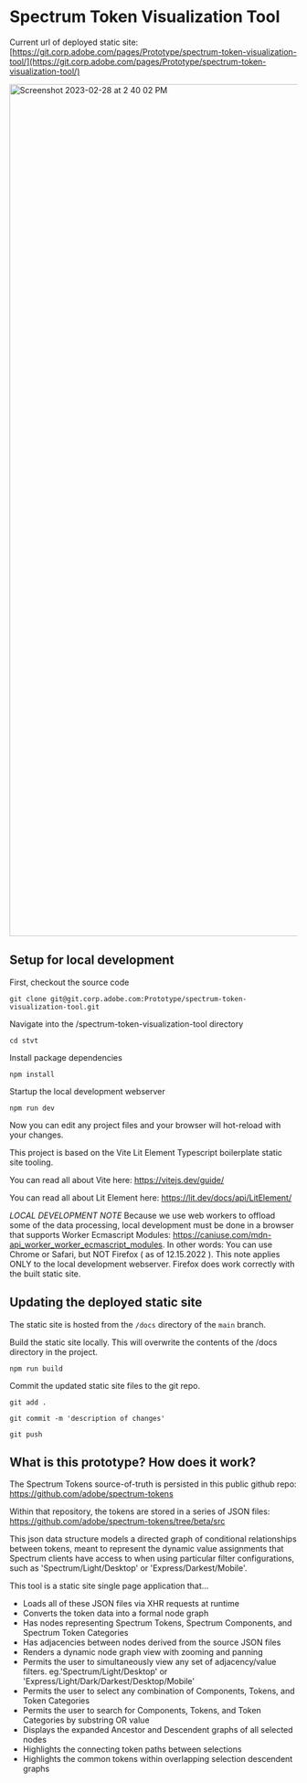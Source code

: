 # Spectrum Token Visualization Tool

Current url of deployed static site:  [https://git.corp.adobe.com/pages/Prototype/spectrum-token-visualization-tool/](https://git.corp.adobe.com/pages/Prototype/spectrum-token-visualization-tool/)

<img width="1491" alt="Screenshot 2023-02-28 at 2 40 02 PM" src="https://git.corp.adobe.com/storage/user/491/files/6f2aa0cf-7f81-4b4e-af98-52cfbadb54d1">


## Setup for local development


First, checkout the source code
```
git clone git@git.corp.adobe.com:Prototype/spectrum-token-visualization-tool.git
```

Navigate into the /spectrum-token-visualization-tool directory
```
cd stvt
```

Install package dependencies
```
npm install
```

Startup the local development webserver
```
npm run dev
```

Now you can edit any project files and your browser will hot-reload with your changes.

This project is based on the Vite Lit Element Typescript boilerplate static site tooling.

You can read all about Vite here: https://vitejs.dev/guide/

You can read all about Lit Element here: https://lit.dev/docs/api/LitElement/

*LOCAL DEVELOPMENT NOTE*
Because we use web workers to offload some of the data processing, local development must be done in a browser that supports Worker Ecmascript Modules: https://caniuse.com/mdn-api_worker_worker_ecmascript_modules. In other words: You can use Chrome or Safari, but NOT Firefox ( as of 12.15.2022 ). This note applies ONLY to the local development webserver. Firefox does work correctly with the built static site.


## Updating the deployed static site

The static site is hosted from the `/docs` directory of the `main` branch.

Build the static site locally. This will overwrite the contents of the /docs directory in the project.
```
npm run build
```

Commit the updated static site files to the git repo.
```
git add .

git commit -m 'description of changes'

git push
```

## What is this prototype? How does it work?

The Spectrum Tokens source-of-truth is persisted in this public github repo: https://github.com/adobe/spectrum-tokens

Within that repository, the tokens are stored in a series of JSON files: https://github.com/adobe/spectrum-tokens/tree/beta/src

This json data structure models a directed graph of conditional relationships between tokens, meant to represent the dynamic value assignments that Spectrum clients have access to when using particular filter configurations, such as 'Spectrum/Light/Desktop' or 'Express/Darkest/Mobile'.

This tool is a static site single page application that...
* Loads all of these JSON files via XHR requests at runtime
* Converts the token data into a formal node graph
* Has nodes representing Spectrum Tokens, Spectrum Components, and Spectrum Token Categories
* Has adjacencies between nodes derived from the source JSON files
* Renders a dynamic node graph view with zooming and panning
* Permits the user to simultaneously view any set of adjacency/value filters.  eg.'Spectrum/Light/Desktop' or 'Express/Light/Dark/Darkest/Desktop/Mobile'
* Permits the user to select any combination of Components, Tokens, and Token Categories
* Permits the user to search for Components, Tokens, and Token Categories by substring OR value
* Displays the expanded Ancestor and Descendent graphs of all selected nodes
* Highlights the connecting token paths between selections
* Highlights the common tokens within overlapping selection descendent graphs

